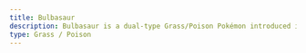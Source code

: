 ```yaml
---
title: Bulbasaur
description: Bulbasaur is a dual-type Grass/Poison Pokémon introduced in Generation I.
type: Grass / Poison
---
```


